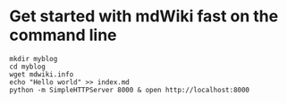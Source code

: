 # Get started with mdWiki fast on the command line

```
mkdir myblog
cd myblog
wget mdwiki.info
echo "Hello world" >> index.md
python -m SimpleHTTPServer 8000 & open http://localhost:8000 
```


